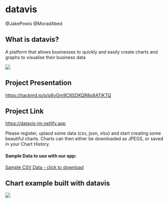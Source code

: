 # datavis

@JakePowis @MoradAbed


## What is datavis?

A platform that allows businesses to quickly and easily create charts and graphs to visualise their business data


![](https://i.imgur.com/TlGa7lL.png)


## Project Presentation

https://hackmd.io/p/p6vGm9C8SDKQR8p8ATiKTQ

## Project Link

https://datavis-jm.netlify.app

Please register, uplaod some data (csv, json, xlsx) and start creating some beautiful charts. Charts can then either be downloaded as JPEGS, or saved in your Chart History.

#### Sample Data to use with our app:

[Sample CSV Data - click to download](https://filesend.standardnotes.org/send/elKql9yZW8jSA3DQxfZo#YjI0YzNhNjE0MzVkMGE1ZDQ1MGY1)

## Chart example built with datavis


![](https://i.imgur.com/WlQLz9V.jpg)




